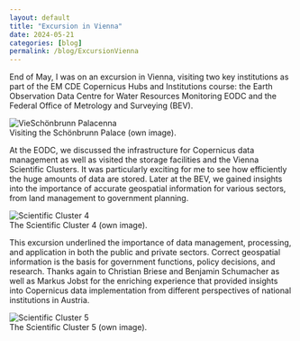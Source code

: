 ```yaml
---
layout: default
title: "Excursion in Vienna"
date: 2024-05-21
categories: [blog]
permalink: /blog/ExcursionVienna
---
```


End of May, I was on an excursion in Vienna, visiting two key institutions as part of the EM CDE Copernicus Hubs and Institutions course: the Earth Observation Data Centre for Water Resources Monitoring EODC and the Federal Office of Metrology and Surveying (BEV).

<div class="blog-image">
  <img src="{{ '/assets/images/blogs/ExcursionVienna_01_GernotNikolaus.jpg' | relative_url }}" alt="VieSchönbrunn Palacenna">
  <figcaption>Visiting the Schönbrunn Palace (own image).</figcaption>
</div>


At the EODC, we discussed the infrastructure for Copernicus data management as well as visited the storage facilities and the Vienna Scientific Clusters. It was particularly exciting for me to see how efficiently the huge amounts of data are stored.
Later at the BEV, we gained insights into the importance of accurate geospatial information for various sectors, from land management to government planning.

<div class="blog-image">
  <img src="{{ '/assets/images/blogs/ExcursionVienna_02_GernotNikolaus.jpg' | relative_url }}" alt="Scientific Cluster 4">
  <figcaption>The Scientific Cluster 4 (own image).</figcaption>
</div>

This excursion underlined the importance of data management, processing, and application in both the public and private sectors. Correct geospatial information is the basis for government functions, policy decisions, and research. Thanks again to Christian Briese and Benjamin Schumacher as well as Markus Jobst for the enriching experience that provided insights into Copernicus data implementation from different perspectives of national institutions in Austria.

<div class="blog-image">
  <img src="{{ '/assets/images/blogs/ExcursionVienna_03_GernotNikolaus.jpg' | relative_url }}" alt="Scientific Cluster 5">
  <figcaption>The Scientific Cluster 5 (own image).</figcaption>
</div>

